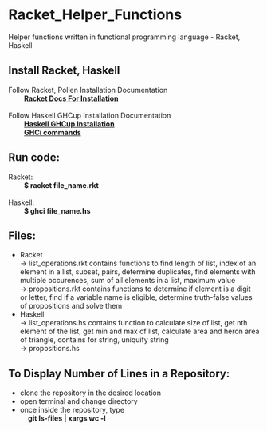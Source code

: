 # Racket_Helper_Functions
Helper functions written in functional programming language - Racket, Haskell

## Install Racket, Haskell
Follow Racket, Pollen Installation Documentation <br />
&nbsp;&nbsp;&nbsp;&nbsp;&nbsp;&nbsp;&nbsp;&nbsp;**[Racket Docs For Installation](https://docs.racket-lang.org/pollen/Installation.html)**
<br /><br />
Follow Haskell GHCup Installation Documentation <br />
&nbsp;&nbsp;&nbsp;&nbsp;&nbsp;&nbsp;&nbsp;&nbsp;**[Haskell GHCup Installation](https://www.haskell.org/ghcup/)**<br />
&nbsp;&nbsp;&nbsp;&nbsp;&nbsp;&nbsp;&nbsp;&nbsp;**[GHCi commands](http://downloads.haskell.org/~ghc/6.6/docs/html/users_guide/ghci-commands.html)**

## Run code:
Racket:<br />
&nbsp;&nbsp;&nbsp;&nbsp;&nbsp;&nbsp;&nbsp;&nbsp;**$ racket file_name.rkt**<br /><br />
Haskell: <br />
&nbsp;&nbsp;&nbsp;&nbsp;&nbsp;&nbsp;&nbsp;&nbsp;**$ ghci file_name.hs**

## Files:
- Racket<br />
 -> list_operations.rkt contains functions to find length of list, index of an element in a list, subset, pairs, determine duplicates, find elements with multiple occurences, sum of all elements in a list, maximum value <br />
 -> propositions.rkt contains functions to determine if element is a digit or letter, find if a variable name is eligible, determine truth-false values of propositions and solve them<br />
- Haskell<br />
 -> list_operations.hs contains function to calculate size of list, get nth element of the list, get min and max of list, calculate area and heron area of triangle, contains for string, uniquify string <br />
 -> propositions.hs


## To Display Number of Lines in a Repository:
- clone the repository in the desired location
- open terminal and change directory
- once inside the repository, type <br />
&nbsp;&nbsp;&nbsp;&nbsp;**git ls-files | xargs wc -l**
